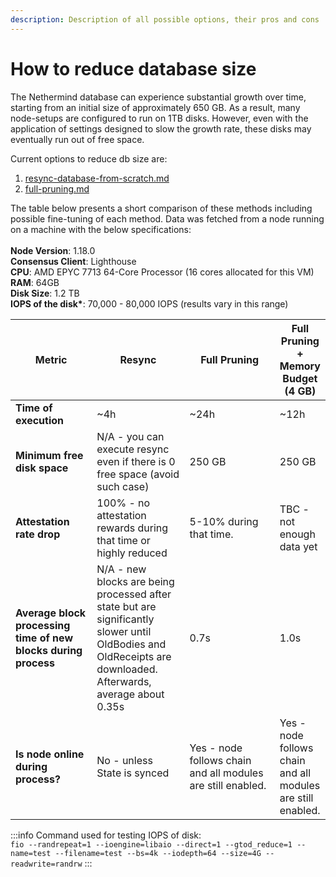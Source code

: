 ```yaml
---
description: Description of all possible options, their pros and cons
---
```


# How to reduce database size

The Nethermind database can experience substantial growth over time, starting from an initial size of approximately 650 GB. As a result, many node-setups are configured to run on 1TB disks. However, even with the application of settings designed to slow the growth rate, these disks may eventually run out of free space.

Current options to reduce db size are:

1. [resync-database-from-scratch.md](resync-database-from-scratch.md "mention")
2. [full-pruning.md](full-pruning.md "mention")

The table below presents a short comparison of these methods including possible fine-tuning of each method. Data was fetched from a node running on a machine with the below specifications:\
\
**Node Version**: 1.18.0\
**Consensus Client**: Lighthouse\
**CPU**: AMD EPYC 7713 64-Core Processor (16 cores allocated for this VM)\
**RAM**: 64GB\
**Disk Size**: 1.2 TB\
**IOPS of the disk\***: 70,000 - 80,000 IOPS (results vary in this range)

<table><thead><tr><th width="156">Metric</th><th width="186">Resync</th><th width="226">Full Pruning</th><th>Full Pruning + Memory Budget (4 GB)</th></tr></thead><tbody><tr><td><strong>Time of execution</strong></td><td>~4h</td><td>~24h</td><td>~12h</td></tr><tr><td><strong>Minimum free disk space</strong></td><td>N/A - you can execute resync even if there is 0 free space (avoid such case)</td><td>250 GB</td><td>250 GB</td></tr><tr><td><strong>Attestation rate drop</strong> </td><td>100% - no attestation rewards during that time or highly reduced</td><td>5-10% during that time.</td><td>TBC - not enough data yet</td></tr><tr><td><strong>Average block processing time of new blocks during process</strong></td><td>N/A - new blocks are being processed after state but are significantly slower until OldBodies and OldReceipts are downloaded. Afterwards, average about 0.35s</td><td>0.7s</td><td>1.0s</td></tr><tr><td><strong>Is node online during process?</strong></td><td>No - unless State is synced</td><td>Yes - node follows chain and all modules are still enabled.</td><td>Yes - node follows chain and all modules are still enabled.</td></tr></tbody></table>

:::info
Command used for testing IOPS of disk:\
`fio --randrepeat=1 --ioengine=libaio --direct=1 --gtod_reduce=1 --name=test --filename=test --bs=4k --iodepth=64 --size=4G --readwrite=randrw`
:::
